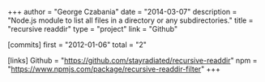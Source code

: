+++
author = "George Czabania"
date = "2014-03-07"
description = "Node.js module to list all files in a directory or any subdirectories."
title = "recursive readdir"
type = "project"
link = "Github"

[commits]
  first = "2012-01-06"
  total = "2"

[links]
  Github = "https://github.com/stayradiated/recursive-readdir"
  npm = "https://www.npmjs.com/package/recursive-readdir-filter"
+++

